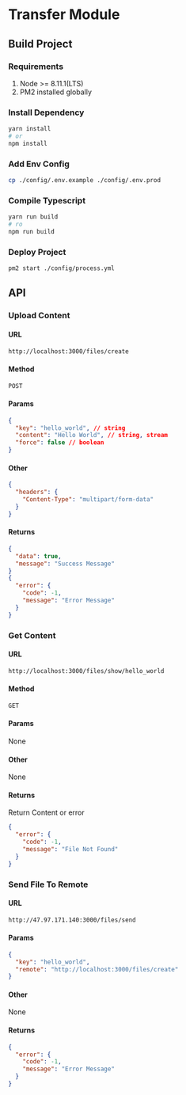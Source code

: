 # Transfer Module

## Build Project

### Requirements

1.  Node >= 8.11.1(LTS)
2.  PM2 installed globally

### Install Dependency

```bash
yarn install
# or
npm install
```

### Add Env Config

```bash
cp ./config/.env.example ./config/.env.prod
```

### Compile Typescript

```bash
yarn run build
# ro
npm run build
```

### Deploy Project

```bash
pm2 start ./config/process.yml
```

## API

### Upload Content

#### URL

```bash
http://localhost:3000/files/create
```

#### Method

```bash
POST
```

#### Params

```json
{
  "key": "hello_world", // string
  "content": "Hello World", // string, stream
  "force": false // boolean
}
```

#### Other

```json
{
  "headers": {
    "Content-Type": "multipart/form-data"
  }
}
```

#### Returns

```json
{
  "data": true,
  "message": "Success Message"
}
{
  "error": {
    "code": -1,
    "message": "Error Message"
  }
}
```

### Get Content

#### URL

```bash
http://localhost:3000/files/show/hello_world
```

#### Method

```bash
GET
```

#### Params

None

#### Other

None

#### Returns

Return Content or error

```json
{
  "error": {
    "code": -1,
    "message": "File Not Found"
  }
}
```

### Send File To Remote

#### URL

```bash
http://47.97.171.140:3000/files/send
```

#### Params

```json
{
  "key": "hello_world",
  "remote": "http://localhost:3000/files/create"
}
```

#### Other

None

#### Returns

```json
{
  "error": {
    "code": -1,
    "message": "Error Message"
  }
}
```
